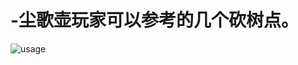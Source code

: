 # -尘歌壶玩家可以参考的几个砍树点。
![usage](https://user-images.githubusercontent.com/120237077/231209890-c6245cd4-daeb-4f6f-ab36-0c6078149335.jpg)
